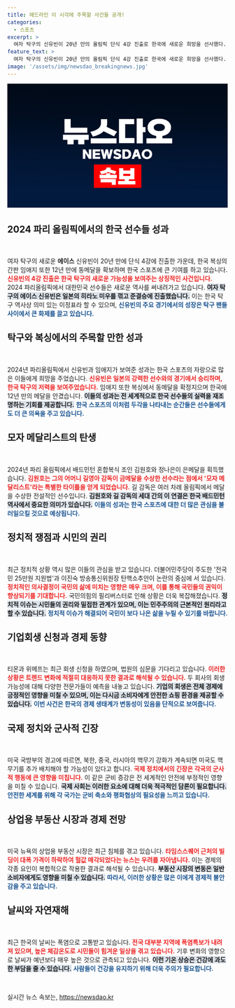 ```yaml
---
title: 헤드라인 이 시각에 주목할 사건들 공개!
categories:
  - 스포츠
excerpt: >
  여자 탁구의 신유빈이 20년 만의 올림픽 단식 4강 진출로 한국에 새로운 희망을 선사했다. 또한, 복싱의 임애지가 12년 만에 메달을 획득하며 한국 스포츠의 열기는 계속되고 있다! 클릭하여 자세한 소식을 확인하세요!
feature_text: >
  여자 탁구의 신유빈이 20년 만의 올림픽 단식 4강 진출로 한국에 새로운 희망을 선사했다. 또한, 복싱의 임애지가 12년 만에 메달을 획득하며 한국 스포츠의 열기는 계속되고 있다! 클릭하여 자세한 소식을 확인하세요!
image: '/assets/img/newsdao_breakingnews.jpg'
---
```


<p><img src="/assets/img/newsdao_breakingnews.jpg" alt="bookingtag 속보" /></p>

<h2 data-ke-size="size26">2024 파리 올림픽에서의 한국 선수들 성과</h2>

<p data-ke-size="size16">&nbsp;</p>

<p>여자 탁구의 새로운 <b>에이스</b> 신유빈이 20년 만에 단식 4강에 진출한 가운데, 한국 복싱의 간판 임애지 또한 12년 만에 동메달을 확보하며 한국 스포츠에 큰 기여를 하고 있습니다. <b><span style="color: #ee2323;">신유빈의 4강 진출은 한국 탁구의 새로운 가능성을 보여주는 상징적인 사건입니다.</span></b> 2024 파리올림픽에서 대한민국 선수들은 새로운 역사를 써내려가고 있습니다. <b><span style="background-color: #21538527;">여자 탁구의 에이스 신유빈은 일본의 히라노 미우를 꺾고 준결승에 진출했습니다.</span></b> 이는 한국 탁구 역사상 의미 있는 이정표라 할 수 있으며, <b><span style="color: #1a5490;">신유빈의 주요 경기에서의 성장은 탁구 팬들 사이에서 큰 화제를 끌고 있습니다.</span></b></p>

<h2>탁구와 복싱에서의 주목할 만한 성과</h2>

<p data-ke-size="size16">&nbsp;</p>

<p>2024년 파리올림픽에서 신유빈과 임애지가 보여준 성과는 한국 스포츠의 자랑으로 많은 이들에게 희망을 주었습니다. <b><span style="color: #ee2323;">신유빈은 일본의 강력한 선수와의 경기에서 승리하며, 한국 탁구의 저력을 보여주었습니다.</span></b> 임애지 또한 복싱에서 동메달을 확정지으며 한국에 12년 만의 메달을 안겼습니다. <b><span style="background-color: #21538527;">이들의 성과는 전 세계적으로 한국 선수들의 실력을 재조명하는 기회를 제공합니다.</span></b> <b><span style="color: #1a5490;">한국 스포츠의 이처럼 두각을 나타내는 순간들은 선수들에게도 더 큰 의욕을 주고 있습니다.</span></b></p>

<h2>모자 메달리스트의 탄생</h2>

<p data-ke-size="size16">&nbsp;</p>

<p>2024년 파리 올림픽에서 배드민턴 혼합복식 조인 김원호와 정나은이 은메달을 획득했습니다. <b><span style="color: #ee2323;">김원호는 그의 어머니 길영아 감독이 금메달을 수상한 선수라는 점에서 '모자 메달리스트'라는 특별한 타이틀을 얻게 되었습니다.</span></b> 길 감독은 여러 차례 올림픽에서 메달을 수상한 전설적인 선수입니다. <b><span style="background-color: #21538527;">김원호와 길 감독의 세대 간의 이 연결은 한국 배드민턴 역사에서 중요한 의미가 있습니다.</span></b> <b><span style="color: #1a5490;">이들의 성과는 한국 스포츠에 대한 더 많은 관심을 불러일으킬 것으로 예상됩니다.</span></b></p>

<h2>정치적 쟁점과 시민의 권리 </h2>

<p data-ke-size="size16">&nbsp;</p>

<p>최근 정치적 상황 역시 많은 이들의 관심을 받고 있습니다. 더불어민주당이 주도한 '전국민 25만원 지원법'과 이진숙 방송통신위원장 탄핵소추안이 논란의 중심에 서 있습니다. <b><span style="color: #ee2323;">정치적인 의사결정이 국민의 삶에 미치는 영향은 매우 크며, 이를 통해 국민들의 권익이 향상되기를 기대합니다.</span></b> 국민의힘의 필리버스터로 인해 상황은 더욱 복잡해졌습니다. <b><span style="background-color: #21538527;">정치적 이슈는 시민들의 권리와 밀접한 관계가 있으며, 이는 민주주의의 근본적인 원리라고 할 수 있습니다.</span></b> <b><span style="color: #1a5490;">정치적 이슈가 해결되어 국민이 보다 나은 삶을 누릴 수 있기를 바랍니다.</span></b></p>

<h2>기업회생 신청과 경제 동향</h2>

<p data-ke-size="size16">&nbsp;</p>

<p>티몬과 위메프는 최근 회생 신청을 하였으며, 법원의 심문을 기다리고 있습니다. <b><span style="color: #ee2323;">이러한 상황은 트렌드 변화에 적절히 대응하지 못한 결과로 해석될 수 있습니다.</span></b> 두 회사의 회생 가능성에 대해 다양한 전문가들이 예측을 내놓고 있습니다. <b><span style="background-color: #21538527;">기업의 회생은 전체 경제에 긍정적인 영향을 미칠 수 있으며, 이는 다시금 소비자에게 안전한 쇼핑 환경을 제공할 수 있습니다.</span></b> <b><span style="color: #1a5490;">이번 사건은 한국의 경제 생태계가 변동성이 있음을 단적으로 보여줍니다.</span></b></p>

<h2>국제 정치와 군사적 긴장</h2>

<p data-ke-size="size16">&nbsp;</p>

<p>미국 국방부의 경고에 따르면, 북한, 중국, 러시아의 핵무기 강화가 계속되면 미국도 핵무기를 추가 배치해야 할 가능성이 있다고 합니다. <b><span style="color: #ee2323;">국제 정치에서의 긴장은 각국의 군사적 행동에 큰 영향을 미칩니다.</span></b> 이 같은 군비 증강은 전 세계적인 안전에 부정적인 영향을 미칠 수 있습니다. <b><span style="background-color: #21538527;">국제 사회는 이러한 요소에 대해 더욱 적극적인 담론이 필요합니다.</span></b> <b><span style="color: #1a5490;">안전한 세계를 위해 각 국가는 군비 축소와 평화협상의 필요성을 느끼고 있습니다.</span></b></p>

<h2>상업용 부동산 시장과 경제 전망</h2>

<p data-ke-size="size16">&nbsp;</p>

<p>미국 뉴욕의 상업용 부동산 시장은 최근 침체를 겪고 있습니다. <b><span style="color: #ee2323;">타임스스퀘어 근처의 빌딩이 대폭 가격이 하락하여 헐값 매각되었다는 뉴스는 우려를 자아냅니다.</span></b> 이는 경제의 각종 요인이 복합적으로 작용한 결과로 해석될 수 있습니다. <b><span style="background-color: #21538527;">부동산 시장의 변동은 일반 소비자에게도 영향을 미칠 수 있습니다.</span></b> <b><span style="color: #1a5490;">따라서, 이러한 상황은 많은 이에게 경제적 불안감을 주고 있습니다.</span></b></p>

<h2>날씨와 자연재해</h2>

<p data-ke-size="size16">&nbsp;</p>

<p>최근 한국의 날씨는 폭염으로 고통받고 있습니다. <b><span style="color: #ee2323;">전국 대부분 지역에 폭염특보가 내려져 있으며, 높은 체감온도로 시민들이 힘겨운 일상을 겪고 있습니다.</span></b> 기후 변화의 영향으로 날씨가 예년보다 매우 높은 것으로 관측되고 있습니다. <b><span style="background-color: #21538527;">이런 기온 상승은 건강에 과도한 부담을 줄 수 있습니다.</span></b> <b><span style="color: #1a5490;">사람들이 건강을 유지하기 위해 더욱 주의가 필요합니다.</span></b></p>

<p data-ke-size="size16">&nbsp;</p>
실시간 뉴스 속보는, <a href="https://newsdao.kr" rel="dofollow">https://newsdao.kr</a>


